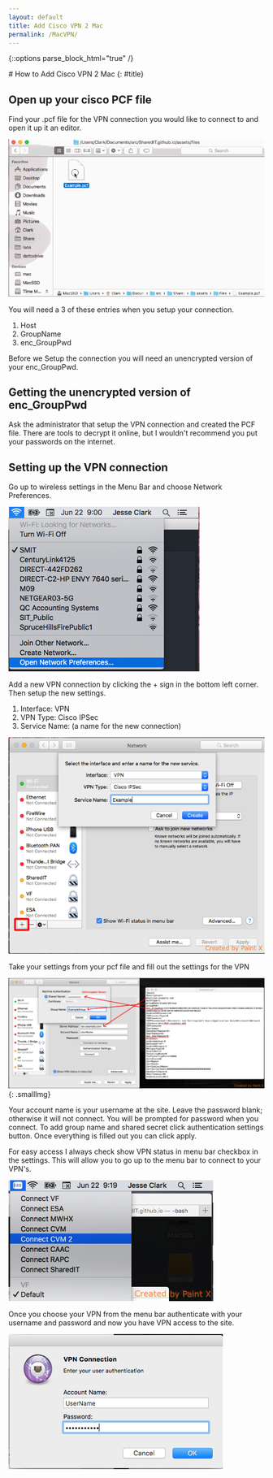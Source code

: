 ```yaml
---
layout: default
title: Add Cisco VPN 2 Mac
permalink: /MacVPN/
---
```

{::options parse_block_html="true" /}
<div class="content-wrapper">
  <div class="content">
# How to Add Cisco VPN 2 Mac
{: #title}

## Open up your cisco PCF file

Find your .pcf file for the VPN connection you would like to connect to and open it up it an editor.

![Open PCF File](/assets/img/OpenPCF.gif)

You will need a 3 of these entries when you setup your connection.

1. Host
2. GroupName
3. enc_GroupPwd

Before we Setup the connection you will need an unencrypted version of your enc_GroupPwd.

## Getting the unencrypted version of enc_GroupPwd

Ask the administrator that setup the VPN connection and created the PCF file. There are tools to decrypt it online, but I wouldn't recommend you put your passwords on the internet.

## Setting up the VPN connection

Go up to wireless settings in the Menu Bar and choose Network Preferences.

![Wirless Network Preferences](/assets/img/NetPref.png)

Add a new VPN connection by clicking the + sign in the bottom left corner. Then setup the new settings.

1. Interface: VPN
2. VPN Type: Cisco IPSec
3. Service Name: (a name for the new connection)

![Add New VPN Connection](/assets/img/NewVPN.png)

Take your settings from your pcf file and fill out the settings for the VPN

![Setup VPN Settings](/assets/img/VPNSettings.png){: .smallImg}


Your account name is your username at the site. Leave the password blank; otherwise it will not connect. You will be prompted for password when you connect. To add group name and shared secret click authentication settings button. Once everything is filled out you can click apply.

For easy access I always check show VPN status in menu bar checkbox in the settings. This will allow you to go up to the menu bar to connect to your VPN's.

![VPN Status Menu Bar](/assets/img/VPNStatus.png)

Once you choose your VPN from the menu bar authenticate with your username and password and now you have VPN access to the site.

![Authenticate](/assets/img/AuthVPN.png)

  </div>
</div>
